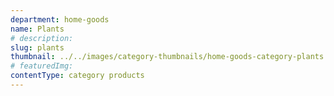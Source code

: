 ```yaml
---
department: home-goods
name: Plants
# description:
slug: plants
thumbnail: ../../images/category-thumbnails/home-goods-category-plants.jpg
# featuredImg:
contentType: category products
---
```

